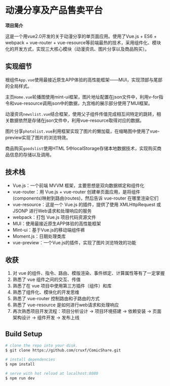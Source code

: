 # 动漫分享及产品售卖平台


**项目简介**

这是一个用vue2.0开发的关于动漫分享的单页面应用。使用了Vue.js + ES6 + webpack + vue-router + vue-resource等前端最热的技术，采用组件化、模块化的开发方式，实现三大核心模块（动漫资讯、图片分享以及商品购买）。


## 实现细节

根组件`App.vue`使用最接近原生APP体验的高性能框架——MUI，实现顶部与尾部的全局样式。

主页`Home.vue`轮播图使用mint-ui框架，图片地址配置在json文件中，利用v-for指令和vue-resource调用json中的数据，九宫格的展示部分使用了MUI框架。

动漫资讯`newslist.vue`结合框架，使用父子组件传值完成相互间特定的跳转，相关数据依然是存储在json文件中，利用vue-resource取得对应的数据。

图片分享`photolist.vue`利用框架实现了图片的懒加载，在缩略图中使用了vue-preview实现了图片的浏览特效。

商品购买`goodslist`使用HTML 5中localStorage存储本地数据技术，实现购买商品信息的存储以及调用。


## 技术栈

- Vue.js：一个前端 MVVM 框架，主要思想是双向数据绑定和组件化
- vue-router：用 Vue.js + vue-router 创建单页面应用，是将组件(components)映射到路由(routes)，然后告诉 vue-router 在哪里渲染它们
- vue-resource：这是一个 Vue.js 的插件，提供了使用 XMLHttpRequest 或 JSONP 进行Web请求和处理响应的服务
- webpack：打包 Vue.js 项目代码资源文件
- MUI：使用最接近原生APP体验的高性能框架
- Mint-ui：基于Vue.js的移动端组件裤
- Moment.js：日期处理类库
- vue-preview：一个Vue.js的插件，实现了图片浏览特效的功能


## 收获

1. 对 vue 的组件、指令、路由、模版渲染、事件绑定、计算属性等有了一定掌握
2. 熟悉了 vue 组件之间的交互、传值
3. 熟悉了在 vue 项目中使用第三方插件（组件）和库
4. 熟悉了组件化、模块化的开发思维
5. 熟悉了 vue-router 控制路由和子路由的方式
6. 熟悉了 vue-resource 是如何进行web请求和处理响应
7. 再次熟悉项目开发流程：项目分析设计 -> 项目环境搭建 -> 依赖安装 -> 页面架构设计 -> 组件开发 -> 发布上线


## Build Setup

``` bash
# clone the repo into your disk.
$ git clone https://github.com/cruxf/ComicShare.git

# install dependencies
$ npm install

# serve with hot reload at localhost:8080
$ npm run dev

```






